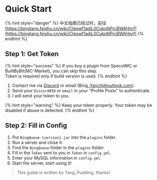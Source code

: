 # Quick Start

{% hint style="danger" %}
中文指南已经过时，前往 [https://bingtang.feishu.cn/wiki/CIeqwf1adiL0CukoNPrcBWAHnrf](https://bingtang.feishu.cn/wiki/CIeqwf1adiL0CukoNPrcBWAHnrf)
{% endhint %}

## Step 1: Get Token

{% hint style="success" %}
If you buy a plugin from SpecotMC or BuiltByBit(MC-Market), you can skip this step.\
Token is required only if build version is used.
{% endhint %}

1. Contact me via [Discord](https://discord.gg/MZ74zFevCD) or email (Bing\_Yanchi@outlook.com).
2. Send your `Discord#ID` or `email`  in your "Profile Posts" to authenticate.
3. I will send your token to you.

{% hint style="warning" %}
Keep your token properly. Your token may be disabled if abuse is detected.
{% endhint %}

## Step 2: Fill in Config

1. Put `BingQueue-{version}.jar` into the `plugins` folder.
2. Run a server and close it.
3. Find the `BingQueue` folder in the `plugins` folder.
4. Fill in the `Token` sent to you in `Token` in `config.yml`.
5. Enter your MySQL information in `config.yml`.
6. Start the server, start using it!

> This guide is written by Tang_Pudding, thanks!
